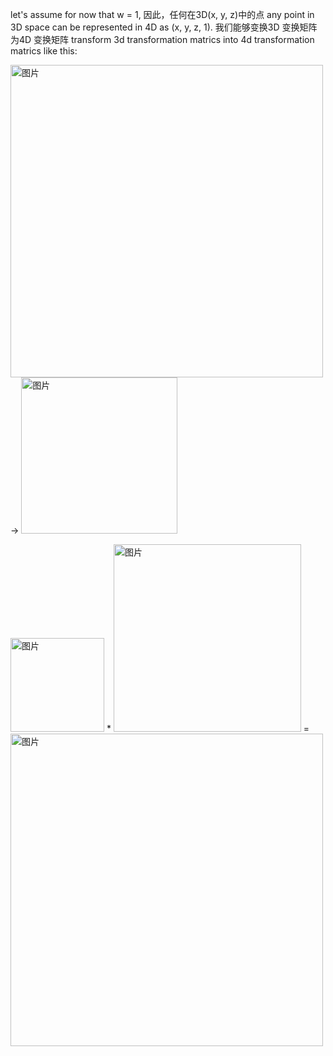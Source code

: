 let's assume for now that w = 1, 因此，任何在3D(x, y, z)中的点 any point in 3D space can be represented in 4D as (x, y, z, 1). 我们能够变换3D 变换矩阵为4D 变换矩阵 transform 3d transformation matrics into 4d transformation matrics like this:

<img width="500" alt="图片" src="https://user-images.githubusercontent.com/31954987/226092593-87ee046e-cbde-4469-ae27-7b1daef86947.png"> -> <img width="250" alt="图片" src="https://user-images.githubusercontent.com/31954987/226094230-72d792ac-81d9-49e2-a258-270b590572b8.png">

<img width="150" alt="图片" src="https://user-images.githubusercontent.com/31954987/226094617-d1916755-35df-4928-a863-59835533a1df.png"> * <img width="300" alt="图片" src="https://user-images.githubusercontent.com/31954987/226094442-ff3470c5-8689-459e-ae7b-cddead099605.png"> = <img width="500" alt="图片" src="https://user-images.githubusercontent.com/31954987/226094706-6f200c15-03f7-4cf9-af15-9951bab8db67.png">

